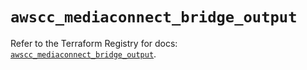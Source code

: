 # `awscc_mediaconnect_bridge_output`

Refer to the Terraform Registry for docs: [`awscc_mediaconnect_bridge_output`](https://registry.terraform.io/providers/hashicorp/awscc/0.70.0/docs/resources/mediaconnect_bridge_output).
